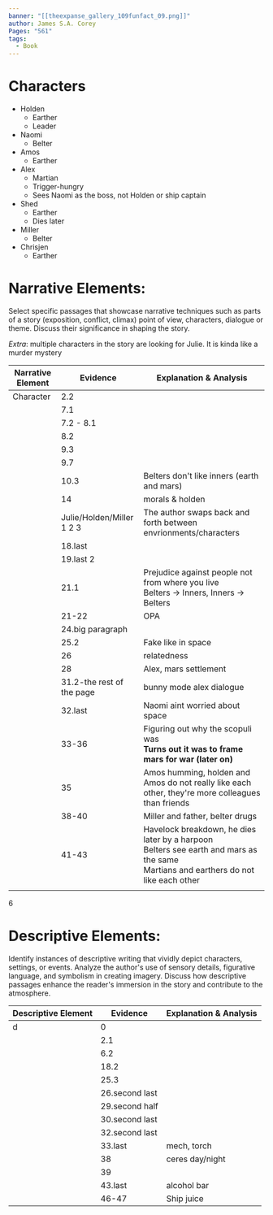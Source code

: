 ```yaml
---
banner: "[[theexpanse_gallery_109funfact_09.png]]"
author: James S.A. Corey
Pages: "561"
tags:
  - Book
---
```


# Characters
- Holden 
	- Earther
	- Leader
- Naomi
	- Belter
- Amos
	- Earther
- Alex
	- Martian
	- Trigger-hungry
	- Sees Naomi as the boss, not Holden or ship captain
- Shed
	- Earther
	- Dies later
- Miller
	- Belter
- Chrisjen
	- Earther
# Narrative Elements:
Select specific passages that showcase narrative techniques such as parts of a story (exposition, conflict, climax) point of view, characters, dialogue or theme. Discuss their significance in shaping the story.

*Extra*: multiple characters in the story are looking for Julie. It is kinda like a murder mystery

| Narrative  Element | Evidence                                        | Explanation & Analysis                                                                                                                   |
| ------------------ | ----------------------------------------------- | ---------------------------------------------------------------------------------------------------------------------------------------- |
| Character          | 2.2                                             |                                                                                                                                          |
|                    | 7.1                                             |                                                                                                                                          |
|                    | 7.2 - 8.1                                       |                                                                                                                                          |
|                    | 8.2                                             |                                                                                                                                          |
|                    | 9.3                                             |                                                                                                                                          |
|                    | 9.7                                             |                                                                                                                                          |
|                    | 10.3                                            | Belters don't like inners (earth and mars)                                                                                               |
|                    | 14                                              | morals & holden                                                                                                                          |
|                    | Julie/Holden/Miller<br>1         2            3 | The author swaps back and forth between envrionments/characters                                                                          |
|                    | 18.last                                         |                                                                                                                                          |
|                    | 19.last 2                                       |                                                                                                                                          |
|                    | 21.1                                            | Prejudice against people not from where you live<br>Belters -> Inners, Inners -> Belters                                                 |
|                    | 21-22                                           | OPA                                                                                                                                      |
|                    | 24.big paragraph                                |                                                                                                                                          |
|                    | 25.2                                            | Fake like in space                                                                                                                       |
|                    | 26                                              | relatedness                                                                                                                              |
|                    | 28                                              | Alex, mars settlement                                                                                                                    |
|                    | 31.2-the rest of the page                       | bunny mode alex dialogue                                                                                                                 |
|                    | 32.last                                         | Naomi aint worried about space                                                                                                           |
|                    | 33-36                                           | Figuring out why the scopuli was<br>**Turns out it was to frame mars for war (later on)**                                                |
|                    | 35                                              | Amos humming, holden and Amos do not really like each other, they're more colleagues than friends                                        |
|                    | 38-40                                           | Miller and father, belter drugs                                                                                                          |
|                    | 41-43                                           | Havelock breakdown, he dies later by a harpoon<br>Belters see earth and mars as the same<br>Martians and earthers do not like each other |
|                    |                                                 |                                                                                                                                          |
6
# Descriptive Elements:
Identify instances of descriptive writing that vividly depict characters, settings, or events.
Analyze the author's use of sensory details, figurative language, and symbolism in creating
imagery. Discuss how descriptive passages enhance the reader's immersion in the story and
contribute to the atmosphere.

| Descriptive  Element | Evidence       | Explanation & Analysis |
| -------------------- | -------------- | ---------------------- |
| d                    | 0              |                        |
|                      | 2.1            |                        |
|                      | 6.2            |                        |
|                      | 18.2           |                        |
|                      | 25.3           |                        |
|                      | 26.second last |                        |
|                      | 29.second half |                        |
|                      | 30.second last |                        |
|                      | 32.second last |                        |
|                      | 33.last        | mech, torch            |
|                      | 38             | ceres day/night        |
|                      | 39             |                        |
|                      | 43.last        | alcohol bar            |
|                      | 46-47          | Ship juice             |

